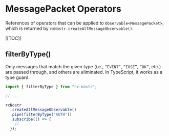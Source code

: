 # MessagePacket Operators

References of operators that can be applied to `Observable<MessagePacket>`, which is returned by `rxNostr.createAllMessageObservable()`.

[[TOC]]

## filterByType()

Only messages that match the given type (i.e., `“EVENT”`, `“EOSE”`, `“OK”`, etc.) are passed through, and others are eliminated. In TypeScript, it works as a type guard.

```ts
import { filterByType } from "rx-nostr";

// ...

rxNostr
  .createAllMessageObservable()
  .pipe(filterByType("AUTH"))
  .subscribe(() => {
    // ...
  });
```
